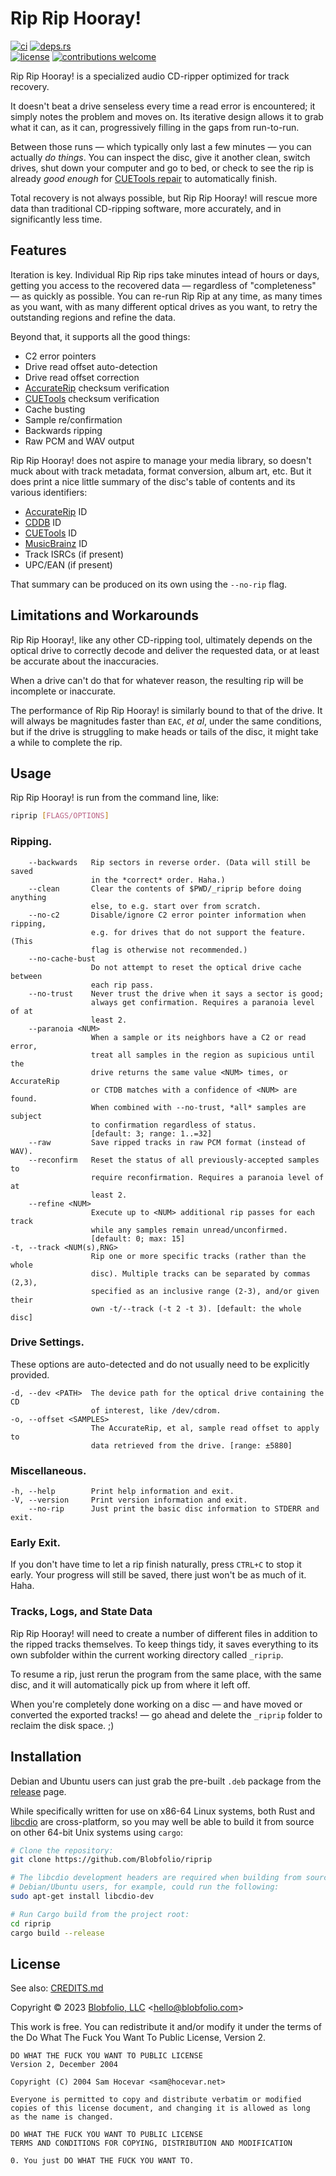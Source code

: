 # Rip Rip Hooray!

[![ci](https://img.shields.io/github/actions/workflow/status/Blobfolio/riprip/ci.yaml?style=flat-square&label=ci)](https://github.com/Blobfolio/riprip/actions)
[![deps.rs](https://deps.rs/repo/github/blobfolio/riprip/status.svg?style=flat-square&label=deps.rs)](https://deps.rs/repo/github/blobfolio/riprip)<br>
[![license](https://img.shields.io/badge/license-wtfpl-ff1493?style=flat-square)](https://en.wikipedia.org/wiki/WTFPL)
[![contributions welcome](https://img.shields.io/badge/PRs-welcome-brightgreen.svg?style=flat-square&label=contributions)](https://github.com/Blobfolio/riprip/issues)


Rip Rip Hooray! is a specialized audio CD-ripper optimized for track recovery.

It doesn't beat a drive senseless every time a read error is encountered; it simply notes the problem and moves on. Its iterative design allows it to grab what it can, as it can, progressively filling in the gaps from run-to-run.

Between those runs — which typically only last a few minutes — you can actually _do things_. You can inspect the disc, give it another clean, switch drives, shut down your computer and go to bed, or check to see the rip is already _good enough_ for [CUETools repair](http://cue.tools/wiki/CUETools_Database) to automatically finish.

Total recovery is not always possible, but Rip Rip Hooray! will rescue more data than traditional CD-ripping software, more accurately, and in significantly less time.



## Features

Iteration is key. Individual Rip Rip rips take minutes intead of hours or days, getting you access to the recovered data — regardless of "completeness" — as quickly as possible. You can re-run Rip Rip at any time, as many times as you want, with as many different optical drives as you want, to retry the outstanding regions and refine the data.

Beyond that, it supports all the good things:

* C2 error pointers
* Drive read offset auto-detection
* Drive read offset correction
* [AccurateRip](http://accuraterip.com/) checksum verification
* [CUETools](http://cue.tools/wiki/CUETools_Database) checksum verification
* Cache busting
* Sample re/confirmation
* Backwards ripping
* Raw PCM and WAV output

Rip Rip Hooray! does not aspire to manage your media library, so doesn't muck about with track metadata, format conversion, album art, etc. But it does print a nice little summary of the disc's table of contents and its various identifiers:

* [AccurateRip](http://accuraterip.com/) ID
* [CDDB](https://en.wikipedia.org/wiki/CDDB) ID
* [CUETools](http://cue.tools/wiki/CUETools_Database) ID
* [MusicBrainz](https://musicbrainz.org/) ID
* Track ISRCs (if present)
* UPC/EAN (if present)

That summary can be produced on its own using the `--no-rip` flag.



## Limitations and Workarounds

Rip Rip Hooray!, like any other CD-ripping tool, ultimately depends on the optical drive to correctly decode and deliver the requested data, or at least be accurate about the inaccuracies.

When a drive can't do that for whatever reason, the resulting rip will be incomplete or inaccurate.

The performance of Rip Rip Hooray! is similarly bound to that of the drive. It will always be magnitudes faster than `EAC`, _et al_, under the same conditions, but if the drive is struggling to make heads or tails of the disc, it might take a while to complete the rip.



## Usage

Rip Rip Hooray! is run from the command line, like:

```bash
riprip [FLAGS/OPTIONS]
```

### Ripping.

```text
    --backwards   Rip sectors in reverse order. (Data will still be saved
                  in the *correct* order. Haha.)
    --clean       Clear the contents of $PWD/_riprip before doing anything
                  else, to e.g. start over from scratch.
    --no-c2       Disable/ignore C2 error pointer information when ripping,
                  e.g. for drives that do not support the feature. (This
                  flag is otherwise not recommended.)
    --no-cache-bust
                  Do not attempt to reset the optical drive cache between
                  each rip pass.
    --no-trust    Never trust the drive when it says a sector is good;
                  always get confirmation. Requires a paranoia level of at
                  least 2.
    --paranoia <NUM>
                  When a sample or its neighbors have a C2 or read error,
                  treat all samples in the region as supicious until the
                  drive returns the same value <NUM> times, or AccurateRip
                  or CTDB matches with a confidence of <NUM> are found.
                  When combined with --no-trust, *all* samples are subject
                  to confirmation regardless of status.
                  [default: 3; range: 1..=32]
    --raw         Save ripped tracks in raw PCM format (instead of WAV).
    --reconfirm   Reset the status of all previously-accepted samples to
                  require reconfirmation. Requires a paranoia level of at
                  least 2.
    --refine <NUM>
                  Execute up to <NUM> additional rip passes for each track
                  while any samples remain unread/unconfirmed.
                  [default: 0; max: 15]
-t, --track <NUM(s),RNG>
                  Rip one or more specific tracks (rather than the whole
                  disc). Multiple tracks can be separated by commas (2,3),
                  specified as an inclusive range (2-3), and/or given their
                  own -t/--track (-t 2 -t 3). [default: the whole disc]
```

### Drive Settings.

These options are auto-detected and do not usually need to be explicitly provided.

```text
-d, --dev <PATH>  The device path for the optical drive containing the CD
                  of interest, like /dev/cdrom.
-o, --offset <SAMPLES>
                  The AccurateRip, et al, sample read offset to apply to
                  data retrieved from the drive. [range: ±5880]
```

### Miscellaneous.

```text
-h, --help        Print help information and exit.
-V, --version     Print version information and exit.
    --no-rip      Just print the basic disc information to STDERR and exit.
```

### Early Exit.

If you don't have time to let a rip finish naturally, press `CTRL+C` to stop it early. Your progress will still be saved, there just won't be as much of it. Haha.

### Tracks, Logs, and State Data

Rip Rip Hooray! will need to create a number of different files in addition to the ripped tracks themselves. To keep things tidy, it saves everything to its own subfolder within the current working directory called `_riprip`.

To resume a rip, just rerun the program from the same place, with the same disc, and it will automatically pick up from where it left off.

When you're completely done working on a disc — and have moved or converted the exported tracks! — go ahead and delete the `_riprip` folder to reclaim the disk space. ;)



## Installation

Debian and Ubuntu users can just grab the pre-built `.deb` package from the [release](https://github.com/Blobfolio/riprip/releases) page.

While specifically written for use on x86-64 Linux systems, both Rust and [libcdio](https://www.gnu.org/software/libcdio/) are cross-platform, so you may well be able to build it from source on other 64-bit Unix systems using `cargo`:

```bash
# Clone the repository:
git clone https://github.com/Blobfolio/riprip

# The libcdio development headers are required when building from source;
# Debian/Ubuntu users, for example, could run the following:
sudo apt-get install libcdio-dev

# Run Cargo build from the project root:
cd riprip
cargo build --release
```



## License

See also: [CREDITS.md](CREDITS.md)

Copyright © 2023 [Blobfolio, LLC](https://blobfolio.com) &lt;hello@blobfolio.com&gt;

This work is free. You can redistribute it and/or modify it under the terms of the Do What The Fuck You Want To Public License, Version 2.

    DO WHAT THE FUCK YOU WANT TO PUBLIC LICENSE
    Version 2, December 2004
    
    Copyright (C) 2004 Sam Hocevar <sam@hocevar.net>
    
    Everyone is permitted to copy and distribute verbatim or modified
    copies of this license document, and changing it is allowed as long
    as the name is changed.
    
    DO WHAT THE FUCK YOU WANT TO PUBLIC LICENSE
    TERMS AND CONDITIONS FOR COPYING, DISTRIBUTION AND MODIFICATION
    
    0. You just DO WHAT THE FUCK YOU WANT TO.
